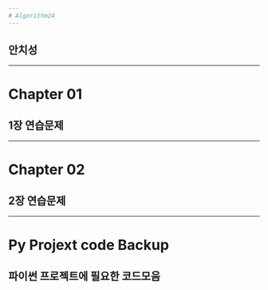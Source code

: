 ```yaml
---
# Algorithm24
---
```

## 안치성
---
# Chapter 01
## 1장 연습문제
---
# Chapter 02
## 2장 연습문제
---
# Py Projext code Backup
## 파이썬 프로젝트에 필요한 코드모음